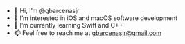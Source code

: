 - 👋  Hi, I’m @gbarcenasjr
- 👀  I’m interested in iOS and macOS software development
- 🌱  I’m currently learning Swift and C++
- 📫  Feel free to reach me at gbarcenasjr@gmail.com

<!---
gbarcenasjr/gbarcenasjr is a ✨ special ✨ repository because its `README.md` (this file) appears on your GitHub profile.
You can click the Preview link to take a look at your changes.
--->
